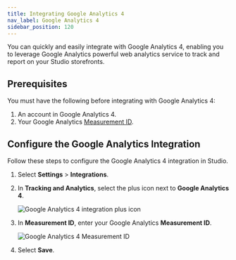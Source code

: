```yaml
---
title: Integrating Google Analytics 4
nav_label: Google Analytics 4
sidebar_position: 120
---
```


You can quickly and easily integrate with Google Analytics 4, enabling you to leverage Google Analytics powerful web analytics service to track and report on your Studio storefronts. 

## Prerequisites

You must have the following before integrating with Google Analytics 4:

1. An account in Google Analytics 4.
2. Your Google Analytics [Measurement ID](https://support.google.com/analytics/answer/12270356?hl=en#:~:text=Find%20your%20measurement%20ID,row%20of%20the%20stream%20details.).

## Configure the Google Analytics Integration

Follow these steps to configure the Google Analytics 4 integration in Studio.

1. Select **Settings** > **Integrations**.
2. In **Tracking and Analytics**, select the plus icon next to **Google Analytics 4**. 

   ![Google Analytics 4 integration plus icon](/assets/google_analytics_plus.png)

3. In **Measurement ID**, enter your Google Analytics **Measurement ID**. 

    ![Google Analytics 4 Measurement ID](/assets/google_analtyics.png)

4. Select **Save**.



